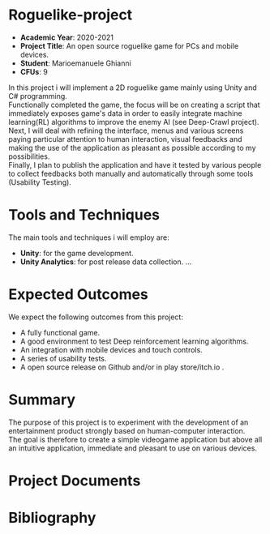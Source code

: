 # Roguelike-project

- **Academic Year**: 2020-2021
- **Project Title**: An open source roguelike game for PCs and mobile devices.
- **Student**: Marioemanuele Ghianni
- **CFUs**: 9 

In this project i will implement a 2D roguelike game mainly using Unity and C# programming.  
Functionally completed the game, the focus will be on creating a script that immediately exposes game's data in order to easily integrate machine learning(RL) algorithms to improve the enemy AI (see Deep-Crawl project).  
Next, I will deal with refining the interface, menus and various screens paying particular attention to human interaction, visual feedbacks and making the use of the application as pleasant as possible according to my possibilities.   
Finally, I plan to publish the application and have it tested by various people to collect feedbacks both manually and automatically through some tools (Usability Testing).  

# Tools and Techniques

The main tools and techniques i will employ are:
- **Unity**: for the game development.
- **Unity Analytics**: for post release data collection.
...

# Expected Outcomes

We expect the following outcomes from this project:
- A fully functional game.
- A good environment to test Deep reinforcement learning algorithms.
- An integration with mobile devices and touch controls.
- A series of usability tests.
- A open source release on Github and/or in play store/itch.io . 



# Summary
The purpose of this project is to experiment with the development of an entertainment product strongly based on human-computer interaction.   
The goal is therefore to create a simple videogame application but above all an intuitive application, immediate and pleasant to use on various devices.  

# Project Documents


# Bibliography
